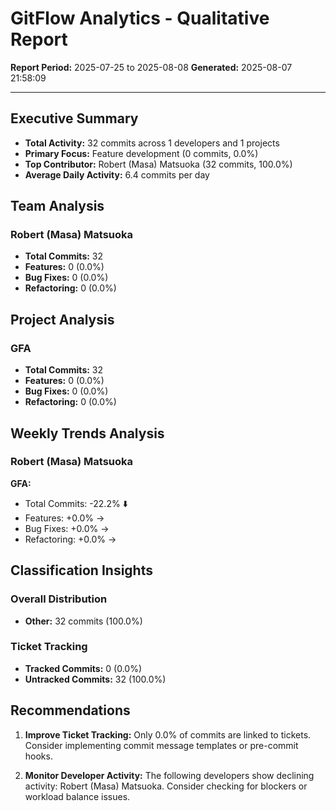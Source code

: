 # GitFlow Analytics - Qualitative Report
**Report Period:** 2025-07-25 to 2025-08-08
**Generated:** 2025-08-07 21:58:09

---

## Executive Summary

- **Total Activity:** 32 commits across 1 developers and 1 projects
- **Primary Focus:** Feature development (0 commits, 0.0%)
- **Top Contributor:** Robert (Masa) Matsuoka (32 commits, 100.0%)
- **Average Daily Activity:** 6.4 commits per day

## Team Analysis

### Robert (Masa) Matsuoka
- **Total Commits:** 32
- **Features:** 0 (0.0%)
- **Bug Fixes:** 0 (0.0%)
- **Refactoring:** 0 (0.0%)

## Project Analysis

### GFA
- **Total Commits:** 32
- **Features:** 0 (0.0%)
- **Bug Fixes:** 0 (0.0%)
- **Refactoring:** 0 (0.0%)

## Weekly Trends Analysis

### Robert (Masa) Matsuoka

**GFA:**
- Total Commits: -22.2% ⬇️
- Features: +0.0% →
- Bug Fixes: +0.0% →
- Refactoring: +0.0% →

## Classification Insights

### Overall Distribution

- **Other:** 32 commits (100.0%)

### Ticket Tracking

- **Tracked Commits:** 0 (0.0%)
- **Untracked Commits:** 32 (100.0%)

## Recommendations

1. **Improve Ticket Tracking:** Only 0.0% of commits are linked to tickets. Consider implementing commit message templates or pre-commit hooks.

2. **Monitor Developer Activity:** The following developers show declining activity: Robert (Masa) Matsuoka. Consider checking for blockers or workload balance issues.
